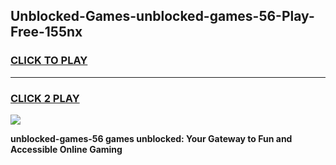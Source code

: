
## Unblocked-Games-unblocked-games-56-Play-Free-155nx
<h3>
<a href="https://premium76.site?title=unblocked-games-56&ref=20M">CLICK TO PLAY</a></h3>
<hr>

<h3>
<a href="https://premium76.site?title=unblocked-games-56&ref=20M">CLICK 2 PLAY</a>
  
</h3>

<a href="https://premium76.site?title=unblocked-games-56&ref=19M"><img src="https://clearcache.store/games.png"></a>


**unblocked-games-56 games unblocked: Your Gateway to Fun and Accessible Online Gaming**
